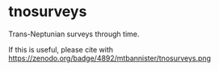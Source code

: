 tnosurveys
==========

Trans-Neptunian surveys through time.

If this is useful, please cite with https://zenodo.org/badge/4892/mtbannister/tnosurveys.png
